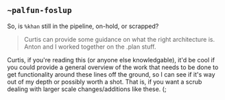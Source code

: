 ## `~palfun-foslup`
So, is `%khan` still in the pipeline, on-hold, or scrapped?

>Curtis can provide some guidance on what the right architecture is. Anton and I worked together on the .plan stuff.

Curtis, if you're reading this (or anyone else knowledgable), it'd be cool if you could provide a general overview of the work that needs to be done to get functionality around these lines off the ground, so I can see if it's way out of my depth or possibly worth a shot. That is, if you want a scrub dealing with larger scale changes/additions like these. (;